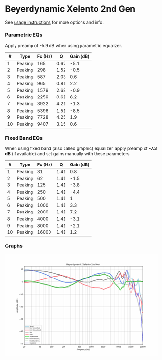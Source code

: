 # Beyerdynamic Xelento 2nd Gen
See [usage instructions](https://github.com/jaakkopasanen/AutoEq#usage) for more options and info.

### Parametric EQs
Apply preamp of -5.9 dB when using parametric equalizer.

|   # | Type    |   Fc (Hz) |    Q |   Gain (dB) |
|-----|---------|-----------|------|-------------|
|   1 | Peaking |       165 | 0.62 |        -5.1 |
|   2 | Peaking |       298 | 1.52 |        -0.5 |
|   3 | Peaking |       587 | 2.03 |         0.6 |
|   4 | Peaking |       965 | 0.81 |         2.2 |
|   5 | Peaking |      1579 | 2.68 |        -0.9 |
|   6 | Peaking |      2259 | 0.61 |         6.2 |
|   7 | Peaking |      3922 | 4.21 |        -1.3 |
|   8 | Peaking |      5396 | 1.51 |        -8.5 |
|   9 | Peaking |      7728 | 4.25 |         1.9 |
|  10 | Peaking |      9407 | 3.15 |         0.6 |

### Fixed Band EQs
When using fixed band (also called graphic) equalizer, apply preamp of **-7.3 dB** (if available) and set gains manually with these parameters.

|   # | Type    |   Fc (Hz) |    Q |   Gain (dB) |
|-----|---------|-----------|------|-------------|
|   1 | Peaking |        31 | 1.41 |         0.8 |
|   2 | Peaking |        62 | 1.41 |        -1.5 |
|   3 | Peaking |       125 | 1.41 |        -3.8 |
|   4 | Peaking |       250 | 1.41 |        -4.4 |
|   5 | Peaking |       500 | 1.41 |         1   |
|   6 | Peaking |      1000 | 1.41 |         3.3 |
|   7 | Peaking |      2000 | 1.41 |         7.2 |
|   8 | Peaking |      4000 | 1.41 |        -3.1 |
|   9 | Peaking |      8000 | 1.41 |        -2.1 |
|  10 | Peaking |     16000 | 1.41 |         1.2 |

### Graphs
![](./Beyerdynamic%20Xelento%202nd%20Gen.png)
